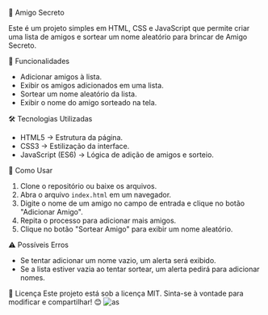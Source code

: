 🎁 Amigo Secreto

Este é um projeto simples em HTML, CSS e JavaScript que permite criar uma lista de amigos e sortear um nome aleatório para brincar de Amigo Secreto.

📌 Funcionalidades
- Adicionar amigos à lista.
- Exibir os amigos adicionados em uma lista.
- Sortear um nome aleatório da lista.
- Exibir o nome do amigo sorteado na tela.

 🛠️ Tecnologias Utilizadas
- HTML5 → Estrutura da página.
- CSS3 → Estilização da interface.
- JavaScript (ES6) → Lógica de adição de amigos e sorteio.

🚀 Como Usar
1. Clone o repositório ou baixe os arquivos.
2. Abra o arquivo `index.html` em um navegador.
3. Digite o nome de um amigo no campo de entrada e clique no botão "Adicionar Amigo".
4. Repita o processo para adicionar mais amigos.
5. Clique no botão "Sortear Amigo" para exibir um nome aleatório.




⚠️ Possíveis Erros
- Se tentar adicionar um nome vazio, um alerta será exibido.
- Se a lista estiver vazia ao tentar sortear, um alerta pedirá para adicionar nomes.

  
📜 Licença
Este projeto está sob a licença MIT. Sinta-se à vontade para modificar e compartilhar! 😊
![as](https://github.com/user-attachments/assets/1cae9e69-a53b-4cde-9520-dc149e803785)

